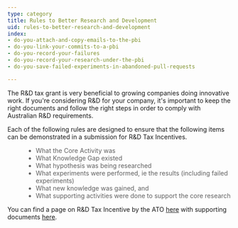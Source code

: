 ```yaml
---
type: category
title: Rules to Better Research and Development
uid: rules-to-better-research-and-development
index:
- do-you-attach-and-copy-emails-to-the-pbi
- do-you-link-your-commits-to-a-pbi
- do-you-record-your-failures
- do-you-record-your-research-under-the-pbi
- do-you-save-failed-experiments-in-abandoned-pull-requests

---
```

<p>​​​The R&amp;D tax grant is very beneficial to growing companies doing innovative work. If you're considering R&amp;D for your company, it's important to keep the right documents and follow the right steps in order to comply&#160;with Australian R&amp;D requirements.<br></p><p>Each of the following rules are designed to ensure that the following items can be demonstrated in a submission for R&amp;D Tax Incentives.​</p><blockquote style="margin&#58;0px 0px 0px 40px;border&#58;none;padding&#58;0px;"><ul><li>​What the Core Activity was</li><li>What Knowledge Gap existed</li><li>What hypothesis was being researched</li><li>What experiments were performed, ie the results (including failed experiments)</li><li>What new knowledge was gained, and<br></li><li>What supporting activities were done to support the core research<br></li></ul></blockquote><p></p><p>You can find a page on R&amp;D Tax Incentive by the ATO <a href="https&#58;//www.ato.gov.au/Business/Research-and-development-tax-incentive/">here​</a>&#160;with supporting documents <a href="https&#58;//www.business.gov.au/assistance/research-and-development-tax-incentive/guidance-and-information/sector-guidance/software-development">here</a>.<br></p>


